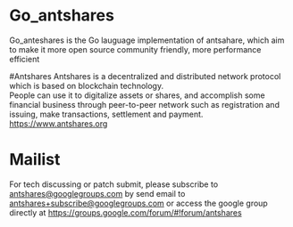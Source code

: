 # Go_antshares

Go_anteshares is the Go lauguage implementation of antsahare, which aim  to make it more open source community friendly, more performance efficient  

#Antshares 
Antshares is a decentralized and distributed network protocol which is based on blockchain technology.  
People can use it to digitalize assets or shares, and accomplish some financial business through peer-to-peer network such as registration and issuing, 
make transactions, settlement and payment. https://www.antshares.org

# Mailist

For tech discussing or patch submit, please subscribe to antshares@googlegroups.com
by send email to antshares+subscribe@googlegroups.com or access the google group directly at https://groups.google.com/forum/#!forum/antshares
